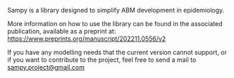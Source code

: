 Sampy is a library designed to simplify ABM development in epidemiology.

More information on how to use the library can be found in the associated publication, available as a preprint at:
https://www.preprints.org/manuscript/202211.0556/v2

If you have any modelling needs that the current version cannot support, or if you want to contribute to the project, feel free to send a mail to 
sampy.project@gmail.com
